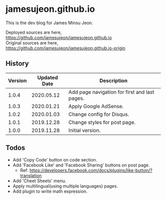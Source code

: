 # jamesujeon.github.io

This is the dev blog for James Minsu Jeon.

Deployed sources are here, https://github.com/jamesujeon/jamesujeon.github.io  
Original sources are here, https://github.com/jamesujeon/jamesujeon.github.io-origin

## History

| Version | Updated Date | Description                                   |
| ------- | ------------ | --------------------------------------------- |
| 1.0.4   | 2020.05.12   | Add page navigation for first and last pages. |
| 1.0.3   | 2020.01.21   | Apply Google AdSense.                         |
| 1.0.2   | 2020.01.03   | Change config for Disqus.                     |
| 1.0.1   | 2019.12.28   | Change styles for post page.                  |
| 1.0.0   | 2019.11.28   | Initial version.                              |

## Todos

- Add 'Copy Code' button on code section.
- Add 'Facebook Like' and 'Facebook Sharing' buttons on post page.
  - Ref: https://developers.facebook.com/docs/plugins/like-button/?translation
- Add 'Cheet Sheets' menu.
- Apply multilingual(using multiple languages) pages.
- Add plugin to write math expression.
